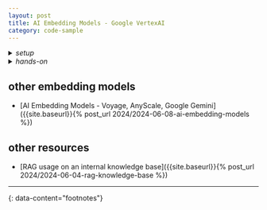 ```yaml
---
layout: post
title: AI Embedding Models - Google VertexAI
category: code-sample
---
```



<details markdown="block">
<summary><i>setup</i></summary>

```sh
python3 -m venv my-env-vertexai
source my-env-vertexai/bin/activate

pip3 install vertexai==1.49.0
pip3 show vertexai
```
</details>

<details markdown="block">
<summary><i>hands-on</i></summary>

- [how to set up `GOOGLE_APPLICATION_CREDENTIALS`](https://igorlima.github.io/unapologetic-snippets/docs/languages/containerization/docker-samples#google-cloud-cli)

```python
import vertexai
from typing import List, Optional
from vertexai.language_models import TextEmbeddingInput, TextEmbeddingModel

project_id = "PROJECT_ID"
vertexai.init(project=project_id, location="us-west1")

def embed_text(
  texts: List[str] = ["banana muffins? ", "banana bread? banana muffins?"],
  task: str = "RETRIEVAL_DOCUMENT",
  model_name: str = "text-embedding-004",
  dimensionality: Optional[int] = 256,
) -> List[List[float]]:
  """Embeds texts with a pre-trained, foundational model."""
  model = TextEmbeddingModel.from_pretrained(model_name)
  inputs = [TextEmbeddingInput(text, task) for text in texts]
  kwargs = dict(output_dimensionality=dimensionality) if dimensionality else {}
  embeddings = model.get_embeddings(inputs, **kwargs)
  return [embedding.values for embedding in embeddings]

print(embed_text(
  texts=["banana muffins? ", "banana bread? banana muffins?"],
))

print('---')
```

```bash
GOOGLE_APPLICATION_CREDENTIALS=~/Downloads/tmp/application_default_credentials.json \
  python3 vertex-ai.py
```
</details>

## other embedding models

- [AI Embedding Models - Voyage, AnyScale, Google Gemini]({{site.baseurl}}{% post_url 2024/2024-06-08-ai-embedding-models %})

## other resources

- [RAG usage on an internal knowledge base]({{site.baseurl}}{% post_url 2024/2024-06-04-rag-knowledge-base %})

---
{: data-content="footnotes"}

[^1]: [Free GenAI APIs You Can Use in 2024](https://levelup.gitconnected.com/free-genai-apis-you-can-use-in-2024-3e71f406338b)
[^2]: [Google - API key](https://makersuite.google.com/app/apikey)
[^3]: [Google AI Studio - API key](https://aistudio.google.com/app/apikey)
